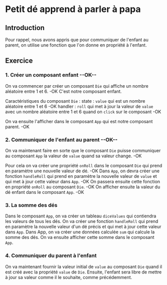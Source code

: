 # Petit dé apprend à parler à papa

## Introduction

Pour rappel, nous avons appris que pour communiquer de l'enfant au parent, on utilise une fonction que l'on donne en propriété à l'enfant.

## Exercice

### 1. Créer un composant enfant --OK--

On va commencer par créer un composant `Die` qui affiche un nombre aléatoire entre 1 et 6. -OK
C'est notre composant enfant. 

Caractéristiques du composant `Die` :
state : `value` qui est un nombre aléatoire entre 1 et 6 -OK
handler : `roll` qui met à jour la valeur de `value` avec un nombre aléatoire entre 1 et 6 quand on `click` sur le composant -OK

On va ensuite l'afficher dans le composant `App` qui est notre composant parent. -OK

### 2. Communiquer de l'enfant au parent --OK--

On va maintenant faire en sorte que le composant `Die` puisse communiquer au composant `App` la valeur de `value` quand sa valeur change. -OK

Pour cela on va créer une propriété `onRoll` dans le composant `Die` qui prend en paramètre une nouvelle valeur de dé. -OK
Dans `App`, on devra créer une fonction `handleRoll` qui prend en paramètre la nouvelle valeur de `value` et qui met à jour cette valeur dans `App`. -OK
On passera ensuite cette fonction en propriété `onRoll` au composant `Die`. -OK
On afficher ensuite la valeur du dé enfant dans le composant `App`. -OK

### 3. La somme des dés

Dans le composant `App`, on va créer un tableau `diceValues` qui contiendra les valeurs de tous les dés.
On va créer une fonction `handleRoll` qui prend en paramètre la nouvelle valeur d'un dé précis et qui met à jour cette valeur dans `App`.
Dans App, on va créer une données calculée `sum` qui calcule la somme des dés.
On va ensuite afficher cette somme dans le composant `App`.

### 4. Communiquer du parent à l'enfant

On va maintenant fournir la valeur initial de `value` au composant `Die` quand il est créé avec la propriété `value` de `Die`.
Ensuite, l'enfant sera libre de mettre à jour sa valeur comme il le souhaite, comme précédemment.

